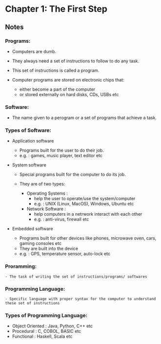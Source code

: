 # Chapter 1: The First Step

## Notes

### Programs: 

  - Computers are dumb.
  - They always need a set of instructions to follow to do any task.
  - This set of instructions is called a program. 
  
  - Computer programs are stored on electronic chips that:
    - either become a part of the computer
    - or stored externally on hard disks, CDs, USBs etc

### Software: 
  
  - The name given to a perogram or a set of programs that achieve a task.

### Types of Software:

  - Application software
    
    - Programs built for the user to do their job.
    - e.g. : games, music player, text editor etc
      
  - System software
  
    - Special programs built for the computer to do its job. 
    - They are of two types: 
    
      - Operating Systems : 
          - help the user to operate/use the system/computer
          - e.g. : UNIX (Linux, MacOS), Windows,  Ubuntu etc
      - Network Software : 
          - help computers in a netrwork interact with each other
          - e.g. : anti-virus, firewall etc
         
  - Embedded software 
  
    - Programs built for other devices like phones, microwave oven, cars, gaming consoles etc
    - They are built into the device 
    - e.g. : GPS, temperature sensor, auto-lock etc 

### Proramming:
    
    - The task of writing the set of instructions/programs/ softwares 

### Programming Language: 

    - Specific language with proper syntax for the computer to understand these set of instructions

### Types of Programming Language:

  - Object Oriented : Java, Python, C++ etc
  - Procedural : C, COBOL, BASIC etc 
  - Functional : Haskell, Scala etc 
     
    

